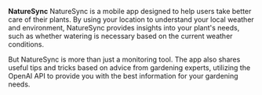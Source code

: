 **NatureSync**
NatureSync is a mobile app designed to help users take better care of their plants. By using your location to understand your local weather and environment, NatureSync provides insights into your plant's needs, such as whether watering is necessary based on the current weather conditions.

But NatureSync is more than just a monitoring tool. The app also shares useful tips and tricks based on advice from gardening experts, utilizing the OpenAI API to provide you with the best information for your gardening needs.
